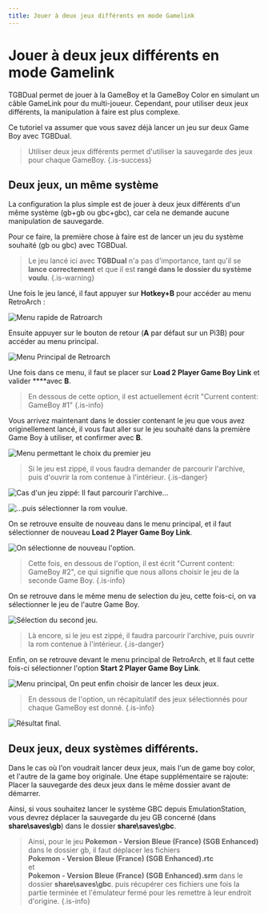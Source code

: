```yaml
---
title: Jouer à deux jeux différents en mode Gamelink
---
```


# Jouer à deux jeux différents en mode Gamelink

TGBDual permet de jouer à la GameBoy et la GameBoy Color en simulant un câble GameLink pour du multi-joueur. Cependant, pour utiliser deux jeux différents, la manipulation à faire est plus complexe.

Ce tutoriel va assumer que vous savez déjà lancer un jeu sur deux Game Boy avec TGBDual.


>Utiliser deux jeux différents permet d'utiliser la sauvegarde des jeux pour chaque GameBoy.
{.is-success}

## Deux jeux, un même système

La configuration la plus simple est de jouer à deux jeux différents d'un même système \(gb+gb ou gbc+gbc\), car cela ne demande aucune manipulation de sauvegarde.

Pour ce faire, la première chose à faire est de lancer un jeu du système souhaité \(gb ou gbc\) avec TGBDual.


>Le jeu lancé ici avec **TGBDual** n'a pas d'importance, tant qu'il se **lance correctement** et que il est **rangé dans le dossier du système voulu**.
{.is-warning}

Une fois le jeu lancé, il faut appuyer sur **Hotkey+B** pour accéder au menu RetroArch :

![Menu rapide de Ratroarch](https://gblobscdn.gitbook.com/assets%2F-LdKTX4ollh_G72-pO8z%2F-LpY4wdX5hG9R-Rbt56a%2F-LpYAFNfcHufLOAweFEY%2Fimage.png?alt=media&token=4ad3d0ca-2df4-4012-a1f7-9d2d3c8f8e72)

Ensuite appuyer sur le bouton de retour \(**A** par défaut sur un Pi3B\) pour accéder au menu principal.

![Menu Principal de Retroarch](https://gblobscdn.gitbook.com/assets%2F-LdKTX4ollh_G72-pO8z%2F-LpY4wdX5hG9R-Rbt56a%2F-LpYAgpTJbLxZ5ohGv5Y%2Fimage.png?alt=media&token=9575d729-7f69-454b-a210-b4203bc568d0)

Une fois dans ce menu, il faut se placer sur **Load 2 Player Game Boy Link** et valider ****avec **B**.


>En dessous de cette option, il est actuellement écrit "Current content: GameBoy \#1"
{.is-info}

Vous arrivez maintenant dans le dossier contenant le jeu que vous avez originellement lancé, il vous faut aller sur le jeu souhaité dans la première Game Boy à utiliser, et confirmer avec **B**.

![Menu permettant le choix du premier jeu](https://gblobscdn.gitbook.com/assets%2F-LdKTX4ollh_G72-pO8z%2F-LpY4wdX5hG9R-Rbt56a%2F-LpYBL1TUqTYCn6W2KfW%2Fimage.png?alt=media&token=b632cbbb-02b4-4a61-8499-409d442178d0)


>Si le jeu est zippé, il vous faudra demander de parcourir l'archive, puis d'ouvrir la rom contenue à l'intérieur.
{.is-danger}

![Cas d&apos;un jeu zipp&#xE9;: Il faut parcourir l&apos;archive...](https://gblobscdn.gitbook.com/assets%2F-LdKTX4ollh_G72-pO8z%2F-LpY4wdX5hG9R-Rbt56a%2F-LpYBiEvD5S6lzOtFYBf%2Fimage.png?alt=media&token=92b92aa6-10db-47e8-b532-0a01f2c9d311)

![...puis s&#xE9;lectionner la rom voulue.](https://gblobscdn.gitbook.com/assets%2F-LdKTX4ollh_G72-pO8z%2F-LpY4wdX5hG9R-Rbt56a%2F-LpYBllRmAz8ypQU57k5%2Fimage.png?alt=media&token=b541a3bd-d9d4-48dc-a446-e00e78cbe1f2)

On se retrouve ensuite de nouveau dans le menu principal, et il faut sélectionner de nouveau **Load 2 Player Game Boy Link**.

![On s&#xE9;lectionne de nouveau l&apos;option.](https://gblobscdn.gitbook.com/assets%2F-LdKTX4ollh_G72-pO8z%2F-LpY4wdX5hG9R-Rbt56a%2F-LpYCaAw4CvBnp5txCUv%2Fimage.png?alt=media&token=b05b52fb-46fb-4922-8098-5a45edb5e1a7)


>Cette fois, en dessous de l'option, il est écrit "Current content: GameBoy \#2", ce qui signifie que nous allons choisir le jeu de la seconde Game Boy.
{.is-info}

On se retrouve dans le même menu de selection du jeu, cette fois-ci, on va sélectionner le jeu de l'autre Game Boy.

![S&#xE9;lection du second jeu.](https://gblobscdn.gitbook.com/assets%2F-LdKTX4ollh_G72-pO8z%2F-LpY4wdX5hG9R-Rbt56a%2F-LpYD9FoELV_qoHw55Qa%2Fimage.png?alt=media&token=edfafe57-d237-4fed-adaa-64a44329a356)


>Là encore, si le jeu est zippé, il faudra parcourir l'archive, puis ouvrir la rom contenue à l'intérieur.
{.is-danger}

Enfin, on se retrouve devant le menu principal de RetroArch, et Il faut cette fois-ci sélectionner l'option **Start 2 Player Game Boy Link**.

![Menu principal, On peut enfin choisir de lancer les deux jeux.](https://gblobscdn.gitbook.com/assets%2F-LdKTX4ollh_G72-pO8z%2F-LpY4wdX5hG9R-Rbt56a%2F-LpYDnfJm2J-_Ary7TYx%2Fimage.png?alt=media&token=0dbf2a82-3c4a-4b91-bc1e-210e9c03e5f1)


>En dessous de l'option, un récapitulatif des jeux sélectionnés pour chaque GameBoy est donné.
{.is-info}

![R&#xE9;sultat final.](https://gblobscdn.gitbook.com/assets%2F-LdKTX4ollh_G72-pO8z%2F-LpY4wdX5hG9R-Rbt56a%2F-LpYEBAjAgTFaE5tdtcc%2Fimage.png?alt=media&token=d5f41a42-e3ab-46a8-9fca-42f889eab1c0)



## Deux jeux, deux systèmes différents.

Dans le cas où l'on voudrait lancer deux jeux, mais l'un de game boy color, et l'autre de la game boy originale. Une étape supplémentaire se rajoute: Placer la sauvegarde des deux jeux dans le même dossier avant de démarrer.

Ainsi, si vous souhaitez lancer le système GBC depuis EmulationStation, vous devrez déplacer la sauvegarde du jeu GB concerné \(dans **share\saves\gb**\) dans le dossier **share\saves\gbc**.


>Ainsi, pour le jeu **Pokemon - Version Bleue \(France\) \(SGB Enhanced\)** dans le dossier gb, il faut déplacer les fichiers   
>**Pokemon - Version Bleue \(France\) \(SGB Enhanced\).rtc**   
>et   
>**Pokemon - Version Bleue \(France\) \(SGB Enhanced\).srm** dans le dossier **share\saves\gbc**. puis récupérer ces fichiers une fois la partie terminée et l'émulateur fermé pour les remettre à leur endroit d'origine.
{.is-info}

